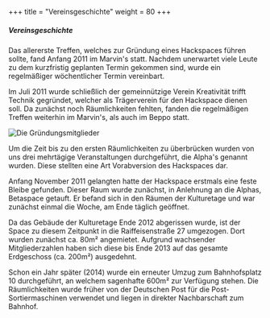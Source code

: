 +++
title = "Vereinsgeschichte"
weight = 80
+++

##### Vereinsgeschichte
Das allererste Treffen, welches zur Gründung eines Hackspaces führen sollte, fand Anfang 2011 im Marvin's statt. Nachdem unerwartet viele Leute zu dem kurzfristig geplanten Termin gekommen sind, wurde ein regelmäßiger wöchentlicher Termin vereinbart.

Im Juli 2011 wurde schließlich der gemeinnützige Verein Kreativität trifft Technik gegründet, welcher als Trägerverein für den Hackspace dienen soll. Da zunächst noch Räumlichkeiten fehlten, fanden die regelmäßigen Treffen weiterhin im Marvin's, als auch im Beppo statt.

![Die Gründungsmitglieder](/media/img/gruendung.jpg)

Um die Zeit bis zu den ersten Räumlichkeiten zu überbrücken wurden von uns drei mehrtägige Veranstaltungen durchgeführt, die Alpha's genannt wurden. Diese stellten eine Art Vorabversion des Hackspaces dar.

Anfang November 2011 gelangten hatte der Hackspace erstmals eine feste Bleibe gefunden. Dieser Raum wurde zunächst, in Anlehnung an die Alphas, Betaspace getauft. Er befand sich in den Räumen der Kulturetage und war zunächst einmal die Woche, am Ende täglich geöffnet.

Da das Gebäude der Kulturetage Ende 2012 abgerissen wurde, ist der Space zu diesem Zeitpunkt in die Raiffeisenstraße 27 umgezogen. Dort wurden zunächst ca. 80m² angemietet. Aufgrund wachsender Mitgliederzahlen haben sich diese bis Ende 2013 auf das gesamte Erdgeschoss (ca. 200m²) ausgedehnt.

Schon ein Jahr später (2014) wurde ein erneuter Umzug zum Bahnhofsplatz 10 durchgeführt, an welchem sagenhafte 600m² zur Verfügung stehen. Die Räumlichkeiten wurde früher von der Deutschen Post für die Post-Sortiermaschinen verwendet und liegen in direkter Nachbarschaft zum Bahnhof.
